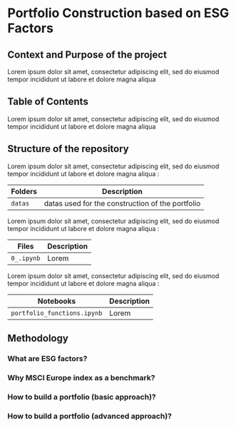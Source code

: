 # Portfolio Construction based on ESG Factors

## Context and Purpose of the project

Lorem ipsum dolor sit amet, consectetur adipiscing elit, sed do eiusmod tempor incididunt ut labore et dolore magna aliqua

## Table of Contents

Lorem ipsum dolor sit amet, consectetur adipiscing elit, sed do eiusmod tempor incididunt ut labore et dolore magna aliqua

## Structure of the repository

Lorem ipsum dolor sit amet, consectetur adipiscing elit, sed do eiusmod tempor incididunt ut labore et dolore magna aliqua :

| Folders | Description |
| --- | --- |
| `datas` | datas used for the construction of the portfolio |

Lorem ipsum dolor sit amet, consectetur adipiscing elit, sed do eiusmod tempor incididunt ut labore et dolore magna aliqua :

| Files | Description |
| --- | --- |
| `0_.ipynb` | Lorem |

Lorem ipsum dolor sit amet, consectetur adipiscing elit, sed do eiusmod tempor incididunt ut labore et dolore magna aliqua :

| Notebooks | Description |
| --- | --- |
| `portfolio_functions.ipynb` | Lorem |

## Methodology

### What are ESG factors?

### Why MSCI Europe index as a benchmark?

### How to build a portfolio (basic approach)?

### How to build a portfolio (advanced approach)?